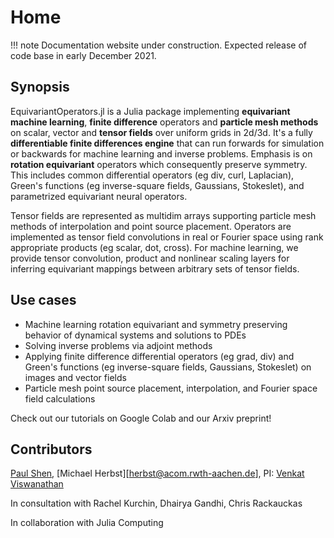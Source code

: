 # Home

!!! note
    Documentation website under construction. Expected release of code base in early December 2021.

## Synopsis

EquivariantOperators.jl is a Julia package implementing **equivariant machine learning**, **finite difference** operators and **particle mesh methods** on scalar, vector and **tensor fields** over uniform grids in 2d/3d. It's a fully **differentiable finite differences engine** that can run forwards for simulation or backwards for machine learning and inverse problems. Emphasis is on **rotation equivariant** operators which consequently preserve symmetry. This includes common differential operators (eg div, curl, Laplacian), Green's functions (eg inverse-square fields, Gaussians, Stokeslet), and parametrized equivariant neural operators.

Tensor fields are represented as multidim arrays supporting particle mesh methods of interpolation and point source placement. Operators are implemented as tensor field convolutions in real or Fourier space using rank appropriate products (eg scalar, dot, cross). For machine learning, we provide tensor convolution, product and nonlinear scaling layers for inferring equivariant mappings between arbitrary sets of tensor fields.

## Use cases
- Machine learning rotation equivariant and symmetry preserving behavior of dynamical systems and solutions to PDEs
- Solving inverse problems via adjoint methods
- Applying finite difference differential operators (eg grad, div) and Green's functions (eg inverse-square fields, Gaussians, Stokeslet) on images and vector fields
- Particle mesh point source placement, interpolation, and Fourier space field calculations

Check out our tutorials on Google Colab and our Arxiv preprint!

## Contributors

[Paul Shen](xingpins@andrew.cmu.edu), [Michael Herbst][herbst@acom.rwth-aachen.de], PI: [Venkat Viswanathan](venkatv@andrew.cmu.edu)

In consultation with Rachel Kurchin, Dhairya Gandhi, Chris Rackauckas

In collaboration with Julia Computing
